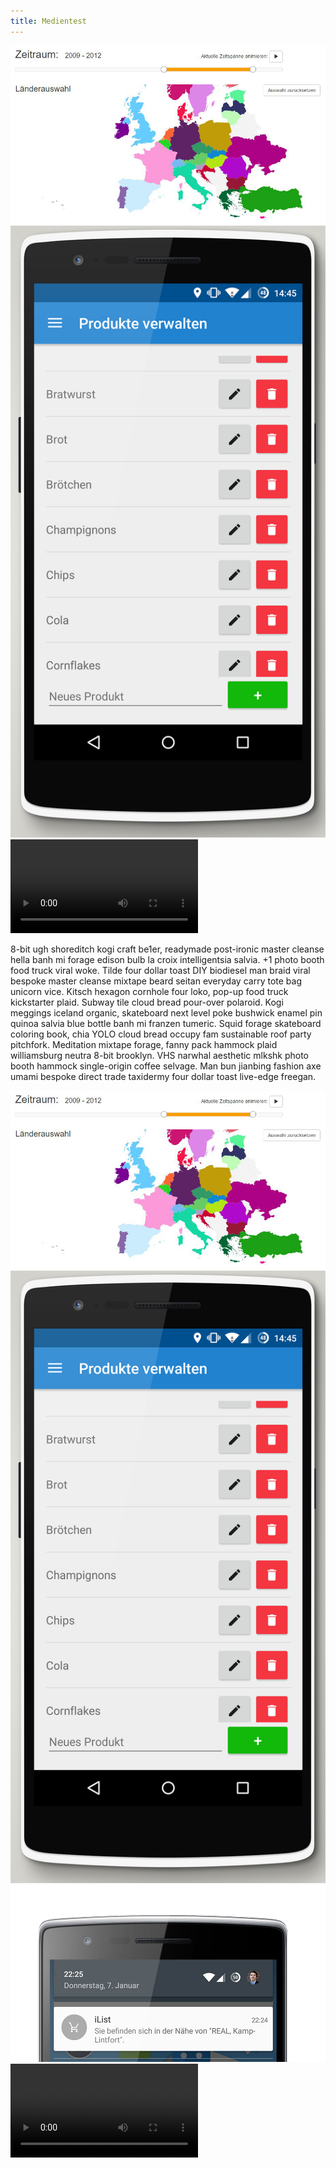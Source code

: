 ```yaml
---
title: Medientest
---
```

<media-slider>
    <img src="./media/visdat_1.jpg" data-caption="Hello World"/>
    <img src="./media/ilist_1.png" data-caption="Lorem ipsum!"/>
    <video controls>
        <source src="./media/visdat_948.mp4" type="video/mp4">
    </video>
</media-slider>

8-bit ugh shoreditch kogi craft be1er, readymade post-ironic master cleanse hella banh mi forage edison bulb la croix intelligentsia salvia. +1 photo booth food truck viral woke. Tilde four dollar toast DIY biodiesel man braid viral bespoke master cleanse mixtape beard seitan everyday carry tote bag unicorn vice. Kitsch hexagon cornhole four loko, pop-up food truck kickstarter plaid. Subway tile cloud bread pour-over polaroid. Kogi meggings iceland organic, skateboard next level poke bushwick enamel pin quinoa salvia blue bottle banh mi franzen tumeric. Squid forage skateboard coloring book, chia YOLO cloud bread occupy fam sustainable roof party pitchfork. Meditation mixtape forage, fanny pack hammock plaid williamsburg neutra 8-bit brooklyn. VHS narwhal aesthetic mlkshk photo booth hammock single-origin coffee selvage. Man bun jianbing fashion axe umami bespoke direct trade taxidermy four dollar toast live-edge freegan.

<media-slider>
    <img src="./media/visdat_1.jpg"/>
    <img src="./media/ilist_1.png"/>
    <img src="./media/ilist_9.png"/>
    <video controls>
        <source src="./media/visdat_948.mp4" type="video/mp4">
    </video>
</media-slider>